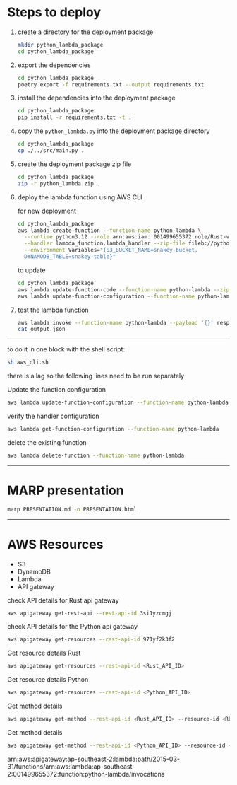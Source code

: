# Steps to deploy

1. create a directory for the deployment package
   ```bash
   mkdir python_lambda_package
   cd python_lambda_package
   ```

2. export the dependencies
   ```bash
   cd python_lambda_package
   poetry export -f requirements.txt --output requirements.txt
   ```

3. install the dependencies into the deployment package
   ```bash
   cd python_lambda_package
   pip install -r requirements.txt -t .
   ```

4. copy the `python_lambda.py` into the deployment package directory
   ```bash
   cd python_lambda_package
   cp ./../src/main.py .
   ```

5. create the deployment package zip file
   ```bash
   cd python_lambda_package
   zip -r python_lambda.zip .
   ```

6. deploy the lambda function using AWS CLI

   for new deployment
   ```bash
   cd python_lambda_package
   aws lambda create-function --function-name python-lambda \
     --runtime python3.12 --role arn:aws:iam::001499655372:role/Rust-vs-Python-project \
     --handler lambda_function.lambda_handler --zip-file fileb://python_lambda.zip \
     --environment Variables="{S3_BUCKET_NAME=snakey-bucket,
     DYNAMODB_TABLE=snakey-table}"
   ```

   to update
   ```bash
   cd python_lambda_package
   aws lambda update-function-code --function-name python-lambda --zip-file fileb://python_lambda.zip
   aws lambda update-function-configuration --function-name python-lambda --handler python_lambda.lambda_handler
   ```

7. test the lambda function
   ```bash
   aws lambda invoke --function-name python-lambda --payload '{}' response.json
   cat output.json
   ```

------

to do it in one block with the shell script:
```bash
sh aws_cli.sh
```

there is a lag so the following lines need to be run separately

Update the function configuration
```bash
aws lambda update-function-configuration --function-name python-lambda --handler python_lambda.lambda_handler
```

verify the handler configuration
```bash
aws lambda get-function-configuration --function-name python-lambda
```

delete the existing function
```bash
aws lambda delete-function --function-name python-lambda
```


---

# MARP presentation
```bash
marp PRESENTATION.md -o PRESENTATION.html
```

---
# AWS Resources

- S3
- DynamoDB
- Lambda
- API gateway

check API details for Rust api gateway
```bash
aws apigateway get-rest-api --rest-api-id 3si1yzcmgj

```

check API details for the Python api gateway
```bash
aws apigateway get-resources --rest-api-id 971yf2k3f2
```

Get resource details Rust
```bash
aws apigateway get-resources --rest-api-id <Rust_API_ID>
```

Get resource details Python
```bash
aws apigateway get-resources --rest-api-id <Python_API_ID>
```

Get method details
```bash
aws apigateway get-method --rest-api-id <Rust_API_ID> --resource-id <RESOURCE_ID> --http-method POST
```


Get method details
```bash
aws apigateway get-method --rest-api-id <Python_API_ID> --resource-id <RESOURCE_ID> --http-method POST
```

arn:aws:apigateway:ap-southeast-2:lambda:path/2015-03-31/functions/arn:aws:lambda:ap-southeast-2:001499655372:function:python-lambda/invocations

